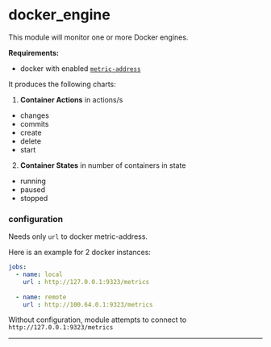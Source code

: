 # docker_engine

This module will monitor one or more Docker engines.

**Requirements:**
 * docker with enabled [`metric-address`](https://docs.docker.com/config/thirdparty/prometheus/)


It produces the following charts:

1. **Container Actions** in actions/s
 * changes
 * commits
 * create
 * delete
 * start

2. **Container States** in number of containers in state
 * running
 * paused
 * stopped

### configuration

Needs only `url` to docker metric-address.

Here is an example for 2 docker instances:

```yaml
jobs:
  - name: local
    url : http://127.0.0.1:9323/metrics
      
  - name: remote
    url : http://100.64.0.1:9323/metrics
```

Without configuration, module attempts to connect to `http://127.0.0.1:9323/metrics`

---
